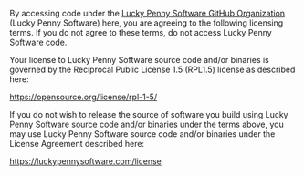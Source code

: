 By accessing code under the [Lucky Penny Software GitHub Organization](https://github.com/LuckyPennySoftware) (Lucky Penny Software) here, you are agreeing to the following licensing terms.
If you do not agree to these terms, do not access Lucky Penny Software code.

Your license to Lucky Penny Software source code and/or binaries is governed by the Reciprocal Public License 1.5 (RPL1.5) license as described here: 

https://opensource.org/license/rpl-1-5/

If you do not wish to release the source of software you build using Lucky Penny Software source code and/or binaries under the terms above, you may use Lucky Penny Software source code and/or binaries under the License Agreement described here:

https://luckypennysoftware.com/license